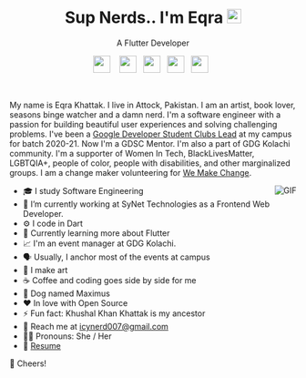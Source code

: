 <div class="hero-text">
  <h1 align="center"> Sup Nerds.. I'm Eqra <img src="https://media.giphy.com/media/hvRJCLFzcasrR4ia7z/giphy.gif" width="25px"></h1>
  <p align="center"> A Flutter Developer </p>
  <p align="center">
    <a href="https://www.linkedin.com/in/eqrakhattak/"><img height="30" src="https://raw.githubusercontent.com/trinwin/trinwin/master/icons/linkedin.png?raw=true"></a>
    &nbsp;&nbsp;
    <a href="https://twitter.com/eqrakhattak7"><img height="30" src="https://raw.githubusercontent.com/trinwin/trinwin/master/icons/twitter.png?raw=true"></a>&nbsp;&nbsp;
    <a href="https://dev.to/eqrakhattak"><img height="30" src="https://raw.githubusercontent.com/trinwin/trinwin/master/icons/devto.png?raw=true"></a>&nbsp;&nbsp;
    <a href="https://www.facebook.com/eqrakhattak"><img height="30" src="https://raw.githubusercontent.com/trinwin/trinwin/master/icons/facebook.png?raw=true"></a>&nbsp;&nbsp;
    <a href="https://medium.com/@eqrakhattak"><img height="30" src="https://raw.githubusercontent.com/trinwin/trinwin/master/icons/medium.png?raw=true"></a>&nbsp;&nbsp;
<!--     <a href="https://stackoverflow.com/users/12032187/icynerd"><img height="30" src="https://raw.githubusercontent.com/trinwin/trinwin/master/icons/stackoverflow.png?raw=true"></a>&nbsp;&nbsp; -->
  </p>
</div>
<br>


My name is Eqra Khattak. I live in Attock, Pakistan. I am an artist, book lover, seasons binge watcher and a damn nerd. I'm a software engineer with a passion for building beautiful user experiences and solving challenging problems. I've been a [Google Developer Student Clubs Lead](https://developers.google.com/community/dsc/leads) at my campus for batch 2020-21. Now I'm a GDSC Mentor. I'm also a part of GDG Kolachi community. I'm a supporter of Women In Tech, BlackLivesMatter, LGBTQIA+, people of color, people with disabilities, and other marginalized groups. I am a change maker volunteering for [We Make Change](https://www.wemakechange.org).

<!-- <details>
  <summary>Quotes about me that people who I have worked with have said about me...</summary>

  > her perspective has been critical to our success and that of our clients. A consummate professional, she is crushingly competent   
  &mdash; President

  > You are the totality of what everyone else is trying to be and do. You're the goal, not the person striving to achieve it.   
  &mdash; CEO 
  
</details> -->

<img align="right" alt="GIF" src="https://i.pinimg.com/originals/e4/26/70/e426702edf874b181aced1e2fa5c6cde.gif" />

- 🎓  I study Software Engineering
- 🔭  I’m currently working at SyNet Technologies as a Frontend Web Developer.
- ⚙️  I code in Dart
- 🌱  Currently learning more about Flutter
- 📈  I'm an event manager at GDG Kolachi.
- 🗣   Usually, I anchor most of the events at campus
- 🎨  I make art
- ☕️  Coffee and coding goes side by side for me
- 🐶  Dog named Maximus
- ❤️  In love with Open Source
- ⚡  Fun fact: Khushal Khan Khattak is my ancestor
- 💬  Reach me at icynerd007@gmail.com
- 🏳️‍🌈  Pronouns: She / Her
- 📝  [Resume](https://drive.google.com/file/d/1UZuo1fWBm6VZ1IxtF_3y7dOA8v0IRczw/view?usp=sharing)

🥂 Cheers!
